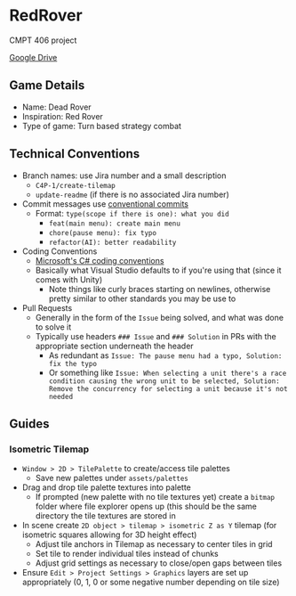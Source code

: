 # RedRover
CMPT 406 project

[Google Drive](https://drive.google.com/drive/folders/1BNMBTIVkWm0pS4hRANQfSKkFriltXnwe?usp=sharing)

## Game Details

- Name: Dead Rover
- Inspiration: Red Rover
- Type of game: Turn based strategy combat

## Technical Conventions

- Branch names: use Jira number and a small description
  - `C4P-1/create-tilemap`
  - `update-readme` (if there is no associated Jira number)
- Commit messages use [conventional commits](https://www.conventionalcommits.org/en/v1.0.0/#summary)
  - Format: `type(scope if there is one): what you did`
    - `feat(main menu): create main menu`
    - `chore(pause menu): fix typo`
    - `refactor(AI): better readability`
- Coding Conventions
  - [Microsoft's C# coding conventions](https://docs.microsoft.com/en-us/dotnet/csharp/fundamentals/coding-style/coding-conventions)
  - Basically what Visual Studio defaults to if you're using that (since it comes with Unity)
    - Note things like curly braces starting on newlines, otherwise pretty similar to other standards you may be use to
- Pull Requests
  - Generally in the form of the `Issue` being solved, and what was done to solve it
  - Typically use headers `### Issue` and `### Solution` in PRs with the appropriate section underneath the header
    - As redundant as `Issue: The pause menu had a typo, Solution: fix the typo`
    - Or something like `Issue: When selecting a unit there's a race condition causing the wrong unit to be selected, Solution: Remove the concurrency for selecting a unit because it's not needed`

## Guides

### Isometric Tilemap

- `Window > 2D > TilePalette` to create/access tile palettes
  - Save new palettes under `assets/palettes`
- Drag and drop tile palette textures into palette
  - If prompted (new palette with no tile textures yet) create a `bitmap` folder where file explorer opens up (this should be the same directory the tile textures are stored in
- In scene create `2D object > tilemap > isometric Z as Y` tilemap (for isometric squares allowing for 3D height effect)
  - Adjust tile anchors in Tilemap as necessary to center tiles in grid
  - Set tile to render individual tiles instead of chunks
  - Adjust grid settings as necessary to close/open gaps between tiles
- Ensure `Edit > Project Settings > Graphics` layers are set up appropriately (0, 1, 0 or some negative number depending on tile size)
